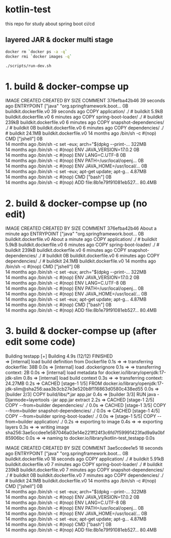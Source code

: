 # kotlin-test

this repo for study about spring boot ci/cd


## layered JAR & docker multi stage

```bash
docker rm `docker ps -a -q`
docker rmi `docker images -q`

./scripts/run-dev.sh
```

# 1. build & docker-compse up
IMAGE          CREATED          CREATED BY                                      SIZE      COMMENT
376efba42b46   39 seconds ago   ENTRYPOINT ["java" "org.springframework.boot…   0B        buildkit.dockerfile.v0
<missing>      39 seconds ago   COPY application/ ./ # buildkit                 5.9kB     buildkit.dockerfile.v0
<missing>      6 minutes ago    COPY spring-boot-loader/ ./ # buildkit          239kB     buildkit.dockerfile.v0
<missing>      6 minutes ago    COPY snapshot-dependencies/ ./ # buildkit       0B        buildkit.dockerfile.v0
<missing>      6 minutes ago    COPY dependencies/ ./ # buildkit                24.1MB    buildkit.dockerfile.v0
<missing>      14 months ago    /bin/sh -c #(nop)  CMD ["jshell"]               0B        
<missing>      14 months ago    /bin/sh -c set -eux;   arch="$(dpkg --print-…   322MB     
<missing>      14 months ago    /bin/sh -c #(nop)  ENV JAVA_VERSION=17.0.2      0B        
<missing>      14 months ago    /bin/sh -c #(nop)  ENV LANG=C.UTF-8             0B        
<missing>      14 months ago    /bin/sh -c #(nop)  ENV PATH=/usr/local/openj…   0B        
<missing>      14 months ago    /bin/sh -c #(nop)  ENV JAVA_HOME=/usr/local/…   0B        
<missing>      14 months ago    /bin/sh -c set -eux;  apt-get update;  apt-g…   4.87MB    
<missing>      14 months ago    /bin/sh -c #(nop)  CMD ["bash"]                 0B        
<missing>      14 months ago    /bin/sh -c #(nop) ADD file:8b1e79f91081eb527…   80.4MB    


# 2. build & docker-compse up (no edit)
IMAGE          CREATED              CREATED BY                                      SIZE      COMMENT
376efba42b46   About a minute ago   ENTRYPOINT ["java" "org.springframework.boot…   0B        buildkit.dockerfile.v0
<missing>      About a minute ago   COPY application/ ./ # buildkit                 5.9kB     buildkit.dockerfile.v0
<missing>      6 minutes ago        COPY spring-boot-loader/ ./ # buildkit          239kB     buildkit.dockerfile.v0
<missing>      6 minutes ago        COPY snapshot-dependencies/ ./ # buildkit       0B        buildkit.dockerfile.v0
<missing>      6 minutes ago        COPY dependencies/ ./ # buildkit                24.1MB    buildkit.dockerfile.v0
<missing>      14 months ago        /bin/sh -c #(nop)  CMD ["jshell"]               0B        
<missing>      14 months ago        /bin/sh -c set -eux;   arch="$(dpkg --print-…   322MB     
<missing>      14 months ago        /bin/sh -c #(nop)  ENV JAVA_VERSION=17.0.2      0B        
<missing>      14 months ago        /bin/sh -c #(nop)  ENV LANG=C.UTF-8             0B        
<missing>      14 months ago        /bin/sh -c #(nop)  ENV PATH=/usr/local/openj…   0B        
<missing>      14 months ago        /bin/sh -c #(nop)  ENV JAVA_HOME=/usr/local/…   0B        
<missing>      14 months ago        /bin/sh -c set -eux;  apt-get update;  apt-g…   4.87MB    
<missing>      14 months ago        /bin/sh -c #(nop)  CMD ["bash"]                 0B        
<missing>      14 months ago        /bin/sh -c #(nop) ADD file:8b1e79f91081eb527…   80.4MB 


# 3. build & docker-compse up (after edit some code)
Building testapp
[+] Building 4.9s (12/12) FINISHED                                                                                      
 => [internal] load build definition from Dockerfile                                                               0.1s
 => => transferring dockerfile: 38B                                                                                0.0s
 => [internal] load .dockerignore                                                                                  0.1s
 => => transferring context: 2B                                                                                    0.0s
 => [internal] load metadata for docker.io/library/openjdk:17-jdk-slim                                             0.8s
 => [internal] load build context                                                                                  0.3s
 => => transferring context: 24.27MB                                                                               0.2s
 => CACHED [stage-1 1/5] FROM docker.io/library/openjdk:17-jdk-slim@sha256:aaa3b3cb27e3e520b8f116863d0580c438ed55  0.0s
 => [builder 2/3] COPY build/libs/*.jar app.jar                                                                    0.4s
 => [builder 3/3] RUN java -Djarmode=layertools -jar app.jar extract                                               2.2s
 => CACHED [stage-1 2/5] COPY --from=builder dependencies/ ./                                                      0.0s
 => CACHED [stage-1 3/5] COPY --from=builder snapshot-dependencies/ ./                                             0.0s
 => CACHED [stage-1 4/5] COPY --from=builder spring-boot-loader/ ./                                                0.0s
 => [stage-1 5/5] COPY --from=builder application/ ./                                                              0.2s
 => exporting to image                                                                                             0.4s
 => => exporting layers                                                                                            0.3s
 => => writing image sha256:3ae5ccdee1e587046a03e14e221ff24f3c6fd7f59991423fad9a9a0bf85906bc                       0.0s
 => => naming to docker.io/library/kotlin-test_testapp                                                             0.0s

 IMAGE          CREATED          CREATED BY                                      SIZE      COMMENT
3ae5ccdee1e5   18 seconds ago   ENTRYPOINT ["java" "org.springframework.boot…   0B        buildkit.dockerfile.v0
<missing>      18 seconds ago   COPY application/ ./ # buildkit                 5.91kB    buildkit.dockerfile.v0
<missing>      7 minutes ago    COPY spring-boot-loader/ ./ # buildkit          239kB     buildkit.dockerfile.v0
<missing>      7 minutes ago    COPY snapshot-dependencies/ ./ # buildkit       0B        buildkit.dockerfile.v0
<missing>      7 minutes ago    COPY dependencies/ ./ # buildkit                24.1MB    buildkit.dockerfile.v0
<missing>      14 months ago    /bin/sh -c #(nop)  CMD ["jshell"]               0B        
<missing>      14 months ago    /bin/sh -c set -eux;   arch="$(dpkg --print-…   322MB     
<missing>      14 months ago    /bin/sh -c #(nop)  ENV JAVA_VERSION=17.0.2      0B        
<missing>      14 months ago    /bin/sh -c #(nop)  ENV LANG=C.UTF-8             0B        
<missing>      14 months ago    /bin/sh -c #(nop)  ENV PATH=/usr/local/openj…   0B        
<missing>      14 months ago    /bin/sh -c #(nop)  ENV JAVA_HOME=/usr/local/…   0B        
<missing>      14 months ago    /bin/sh -c set -eux;  apt-get update;  apt-g…   4.87MB    
<missing>      14 months ago    /bin/sh -c #(nop)  CMD ["bash"]                 0B        
<missing>      14 months ago    /bin/sh -c #(nop) ADD file:8b1e79f91081eb527…   80.4MB 